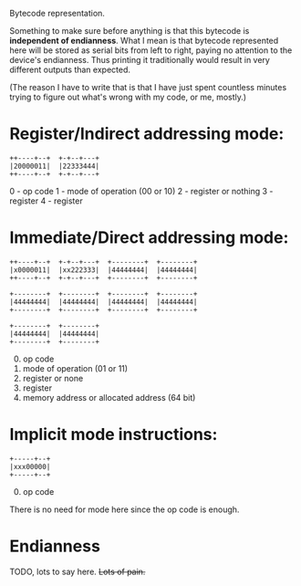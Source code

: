 Bytecode representation.

Something to make sure before anything is that this bytecode is
**independent of endianness**. What I mean is that bytecode represented
here will be stored as serial bits from left to right, paying no attention
to the device's endianness. Thus printing it traditionally would result in
very different outputs than expected.

(The reason I have to write that is that I have just spent countless minutes trying to figure out what's wrong with my code, or me, mostly.)

# Register/Indirect addressing mode:
```
++----+--+  +-+--+---+
|20000011|  |22333444|
++----+--+  +-+--+---+
```
0 - op code
1 - mode of operation (00 or 10)
2 - register or nothing
3 - register
4 - register

# Immediate/Direct addressing mode:
```
++----+--+  +-+--+---+  +--------+  +--------+
|x0000011|  |xx222333|  |44444444|  |44444444|
++----+--+  +-+--+---+  +--------+  +--------+

+--------+  +--------+  +--------+  +--------+
|44444444|  |44444444|  |44444444|  |44444444|
+--------+  +--------+  +--------+  +--------+

+--------+  +--------+
|44444444|  |44444444|
+--------+  +--------+
```
0. op code
1. mode of operation (01 or 11)
2. register or none
3. register
4. memory address or allocated address (64 bit)

# Implicit mode instructions:
```
+-----+--+
|xxx00000|
+-----+--+
```

0. op code

There is no need for mode here since the op code is enough.

# Endianness
TODO, lots to say here. ~~Lots of pain.~~

